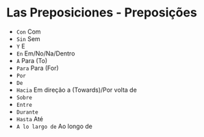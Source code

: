 # Las Preposiciones - Preposições

-   `Con` Com
-   `Sin` Sem
-   `Y` E
-   `En` Em/No/Na/Dentro
-   `A` Para (To)
-   `Para` Para (For)
-   `Por`
-   `De`
-   `Hacia` Em direção a (Towards)/Por volta de
-   `Sobre`
-   `Entre`
-   `Durante`
-   `Hasta` Até
-   `A lo largo de` Ao longo de
